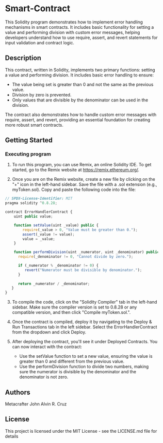 # Smart-Contract

This Solidity program demonstrates how to implement error handling mechanisms in smart contracts. It includes basic functionality for setting a value and performing division with custom error messages, helping developers understand how to use require, assert, and revert statements for input validation and contract logic.

## Description

This contract, written in Solidity, implements two primary functions: setting a value and performing division. It includes basic error handling to ensure:

* The value being set is greater than 0 and not the same as the previous value.
* Division by zero is prevented.
* Only values that are divisible by the denominator can be used in the division.

The contract also demonstrates how to handle custom error messages with require, assert, and revert, providing an essential foundation for creating more robust smart contracts.

## Getting Started

### Executing program

1. To run this program, you can use Remix, an online Solidity IDE. To get started, go to the Remix website at https://remix.ethereum.org/.

2. Once you are on the Remix website, create a new file by clicking on the "+" icon in the left-hand sidebar. Save the file with a .sol extension (e.g., myToken.sol). Copy and paste the following code into the file:

```javascript
// SPDX-License-Identifier: MIT
pragma solidity ^0.8.28;

contract ErrorHandlerContract {
    uint public value;

    function setValue(uint _value) public {
        require(_value > 0, "Value must be greater than 0.");
        assert(_value != value);
        value = _value;
    }

    function performDivision(uint _numerator, uint _denominator) public pure returns (uint) {
      require(_denominator != 0, "Cannot divide by zero.");

      if (_numerator % _denominator != 0) {
         revert("Numerator must be divisible by denominator.");
      }
      
      return _numerator / _denominator;
   }
}
```

3. To compile the code, click on the "Solidity Compiler" tab in the left-hand sidebar. Make sure the compiler version is set to 0.8.28 or any compatible version, and then click "Compile myToken.sol.".

4. Once the contract is compiled, deploy it by navigating to the Deploy & Run Transactions tab in the left sidebar. Select the ErrorHandlerContract from the dropdown and click Deploy.

5. After deploying the contract, you'll see it under Deployed Contracts. You can now interact with the contract:
   * Use the setValue function to set a new value, ensuring the value is greater than 0 and different from the previous value.
   * Use the performDivision function to divide two numbers, making sure the numerator is divisible by the denominator and the denominator is not zero.
## Authors

Metacrafter John Alvin R. Cruz
## License

This project is licensed under the MIT License - see the LICENSE.md file for details
